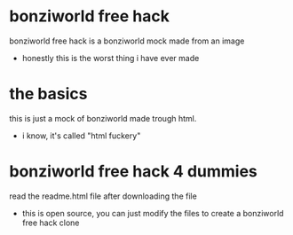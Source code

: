 # bonziworld free hack
bonziworld free hack is a bonziworld mock made from an image
- honestly this is the worst thing i have ever made
# the basics
this is just a mock of bonziworld made trough html.
- i know, it's called "html fuckery"
# bonziworld free hack 4 dummies
read the readme.html file after downloading the file
- this is open source, you can just modify the files to create a bonziworld free hack clone
